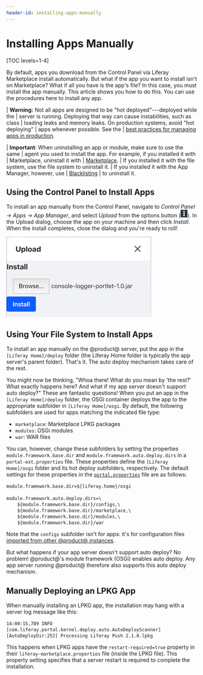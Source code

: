 ```yaml
---
header-id: installing-apps-manually
---
```


# Installing Apps Manually

[TOC levels=1-4]

By default, apps you download from the Control Panel via Liferay Marketplace
install automatically. But what if the app you want to install isn't on
Marketplace? What if all you have is the app's file? In this case, you must
install the app manually. This article shows you how to do this. You can use the
procedures here to install any app. 

| **Warning:** Not all apps are designed to be "hot deployed"---deployed while the
| server is running. Deploying that way can cause instabilities, such as class
| loading leaks and memory leaks. On production systems, avoid "hot deploying"
| apps whenever possible. See the
| [best practices for managing apps in production](/docs/7-1/user/-/knowledge_base/u/managing-and-configuring-apps#managing-apps-in-production).

| **Important**: When uninstalling an app or module, make sure to use the same
| agent you used to install the app. For example, if you installed it with
| Marketplace, uninstall it with
| [Marketplace](/docs/7-1/user/-/knowledge_base/u/using-the-liferay-marketplace).
| If you installed it with the file system, use the file system to uninstall it.
| If you installed it with the App Manager, however, use
| [Blacklisting](/docs/7-1/user/-/knowledge_base/u/blacklisting-osgi-modules-and-components)
| to uninstall it.

## Using the Control Panel to Install Apps

To install an app manually from the Control Panel, navigate to *Control Panel*
&rarr; *Apps* &rarr; *App Manager*, and select *Upload* from the options button
(![Options](../../images/icon-options.png)). In the Upload dialog, choose the
app on your machine and then click *Install*. When the install completes, close
the dialog and you're ready to roll! 

![Figure 1: Installing an app via the Upload dialog in the App Manager is very simple.](../../images/app-manager-plugin-upload.png)

## Using Your File System to Install Apps

To install an app manually on the @product@ server, put the app in the `[Liferay
Home]/deploy` folder (the Liferay Home folder is typically the app server's
parent folder). That's it. The auto deploy mechanism takes care of the rest. 

You might now be thinking, "Whoa there! What do you mean by 'the rest?' What
exactly happens here? And what if my app server doesn't support auto deploy?"
These are fantastic questions! When you put an app in the `[Liferay
Home]/deploy` folder, the OSGi container deploys the app to the appropriate
subfolder in `[Liferay Home]/osgi`. By default, the following subfolders are
used for apps matching the indicated file type: 

-   `marketplace`: Marketplace LPKG packages
-   `modules`: OSGi modules
-   `war`: WAR files

You can, however, change these subfolders by setting the properties 
`module.framework.base.dir` and `module.framework.auto.deploy.dirs` in a 
`portal-ext.properties` file. These properties define the `[Liferay Home]/osgi` 
folder and its hot deploy subfolders, respectively. The default settings for 
these properties in the 
[`portal.properties`](@platform-ref@/7.1-latest/propertiesdoc/portal.properties.html) 
file are as follows: 

    module.framework.base.dir=${liferay.home}/osgi

    module.framework.auto.deploy.dirs=\
        ${module.framework.base.dir}/configs,\
        ${module.framework.base.dir}/marketplace,\
        ${module.framework.base.dir}/modules,\
        ${module.framework.base.dir}/war

Note that the `configs` subfolder isn't for apps: it's for configuration files 
[imported from other @product@ instances](/docs/7-1/user/-/knowledge_base/u/system-settings#exporting-and-importing-configurations). 

But what happens if your app server doesn't support auto deploy? No problem!
@product@'s module framework (OSGi) enables auto deploy. Any app server running
@product@ therefore also supports this auto deploy mechanism. 

## Manually Deploying an LPKG App

When manually installing an LPKG app, the installation may hang with a server 
log message like this: 

    14:00:15,789 INFO  [com.liferay.portal.kernel.deploy.auto.AutoDeployScanner][AutoDeployDir:252] Processing Liferay Push 2.1.0.lpkg

This happens when LPKG apps have the `restart-required=true` property in their 
`liferay-marketplace.properties` file (inside the LPKG file). This property 
setting specifies that a server restart is required to complete the 
installation. 
